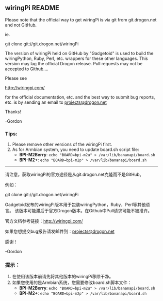 
wiringPi README
---

Please note that the official way to get wiringPi is via git from
git.drogon.net and not GitHub.

ie.

  git clone git://git.drogon.net/wiringPi

The version of wiringPi held on GitHub by "Gadgetoid" is used to build the
wiringPython, Ruby, Perl, etc. wrappers for these other languages. This
version may lag the official Drogon release.  Pull requests may not be
accepted to Github....

Please see

  http://wiringpi.com/

for the official documentation, etc. and the best way to submit bug reports, etc.
is by sending an email to projects@drogon.net

Thanks!

  -Gordon

### Tips:

  1. Please remove other versions of the wiringPi first.
  2. As for Armbian system, you need to update board.sh script file:
     * **BPI-M2Berry**: `echo "BOARD=bpi-m2u" > /var/lib/bananapi/board.sh`
     * **BPI-M2+**: `echo "BOARD=bpi-m2p" > /var/lib/bananapi/board.sh`
---


请注意，获取wiringPi的官方途径是从git.drogon.net克隆而不是GitHub。

例如：

  git clone git://git.drogon.net/wiringPi

Gadgetoid发布的wiringPi版本用于包装wiringPython，Ruby，Perl等其他语言。
该版本可能滞后于官方Drogon版本。在Github中Pull请求可能不被准许。

官方文档参考链接：http://wiringpi.com/

如果您想提交bug报告请发邮件到：projects@drogon.net

感谢！

  -Gordon

### 提示：
  1. 在使用该版本前请先将其他版本的wiringPi移除干净。
  2. 如果您使用的是Armbian系统，您需要修改board.sh脚本文件：
     * **BPI-M2Berry**: `echo "BOARD=bpi-m2u" > /var/lib/bananapi/board.sh`
     * **BPI-M2+**: `echo "BOARD=bpi-m2p" > /var/lib/bananapi/board.sh`
